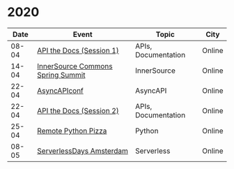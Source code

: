 # 2020

| Date  |  Event  | Topic | City  |
|---|---|---|---|
| 08-04 | [API the Docs (Session 1)](https://apithedocs.org/virtual)  | APIs, Documentation| Online  |
| 14-04 | [InnerSource Commons Spring Summit](https://innersourcecommons.org/events/isc-spring-2020/) | InnerSource | Online  |
| 22-04 | [AsyncAPIconf](https://www.asyncapiconf.com/)  | AsyncAPI  | Online  |
| 22-04 | [API the Docs (Session 2)](https://apithedocs.org/virtual)  | APIs, Documentation| Online  |
| 25-04 | [Remote Python Pizza](https://remote.python.pizza/)  | Python | Online  |
| 08-05 | [ServerlessDays Amsterdam](https://serverlessdays.nl/)  | Serverless | Online  |
